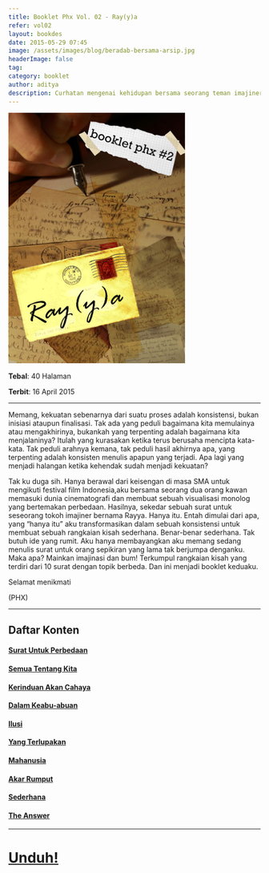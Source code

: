```yaml
---
title: Booklet Phx Vol. 02 - Ray(y)a
refer: vol02
layout: bookdes
date: 2015-05-29 07:45
image: /assets/images/blog/beradab-bersama-arsip.jpg
headerImage: false
tag:
category: booklet
author: aditya
description: Curhatan mengenai kehidupan bersama seorang teman imajiner
---
```


<img class="image" src="/assets/images/cover/booklet2.jpg" alt="__" height="500px">

__Tebal__: 40 Halaman

__Terbit__: 16 April 2015

***

Memang, kekuatan sebenarnya dari suatu proses adalah konsistensi, bukan inisiasi ataupun finalisasi. Tak ada yang peduli bagaimana kita memulainya atau mengakhirinya, bukankah yang terpenting adalah bagaimana kita menjalaninya? Itulah yang kurasakan ketika terus berusaha mencipta kata-kata. Tak peduli arahnya kemana, tak peduli hasil akhirnya apa, yang terpenting adalah konsisten menulis apapun yang terjadi. Apa lagi yang menjadi halangan ketika kehendak sudah menjadi kekuatan?

Tak ku duga sih. Hanya berawal dari keisengan di masa SMA untuk mengikuti festival film Indonesia,aku bersama seorang dua orang kawan memasuki dunia cinematografi dan membuat sebuah visualisasi monolog yang bertemakan perbedaan. Hasilnya, sekedar sebuah surat untuk seseorang tokoh imajiner bernama Rayya. Hanya itu. Entah dimulai dari apa, yang “hanya itu” aku transformasikan dalam sebuah konsistensi untuk membuat sebuah rangkaian kisah sederhana. Benar-benar sederhana. Tak butuh ide yang rumit. Aku hanya membayangkan aku memang sedang menulis surat untuk orang sepikiran yang lama tak berjumpa denganku. Maka apa? Mainkan imajinasi dan bum! Terkumpul rangkaian kisah yang terdiri dari 10 surat dengan topik berbeda. Dan ini menjadi booklet keduaku.

Selamat menikmati

(PHX)

***

## Daftar Konten

#### [Surat Untuk Perbedaan][1]

#### [Semua Tentang Kita][2]

#### [Kerinduan Akan Cahaya][3]

#### [Dalam Keabu-abuan][4]

#### [Ilusi][5]

#### [Yang Terlupakan][6]

#### [Mahanusia][7]

#### [Akar Rumput][8]

#### [Sederhana][9]

#### [The Answer][10]

[1]: http://phoenixfin.me/dear-rayya-1
[2]: http://phoenixfin.me/dear-rayya-2
[3]: http://phoenixfin.me/dear-rayya-3
[4]: http://phoenixfin.me/dear-rayya-4
[5]: http://phoenixfin.me/dear-rayya-5
[6]: http://phoenixfin.me/dear-rayya-6
[7]: http://phoenixfin.me/dear-rayya-7
[8]: http://phoenixfin.me/dear-rayya-8
[9]: http://phoenixfin.me/dear-rayya-9
[10]: http://phoenixfin.me/dear-rayya-10

***

# [Unduh!][akses]

[akses]: https://issuu.com/aditya-finiarelphoenix/docs/_2_ray_y_a